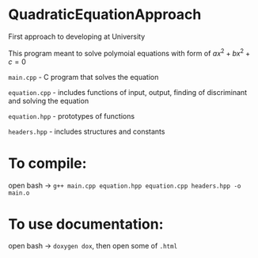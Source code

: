 # QuadraticEquationApproach
First approach to developing at University

This program meant to solve polymoial equations with form of $ax^2 + bx^2 + c = 0$

`main.cpp` - C program that solves the equation 

`equation.cpp` - includes functions of input, output, finding of discriminant and solving the equation

`equation.hpp` - prototypes of functions

`headers.hpp` - includes structures and constants

# To compile:
open bash -> `g++ main.cpp equation.hpp equation.cpp headers.hpp -o main.o`
# To use documentation:
open bash -> `doxygen dox`, then open some of `.html`
